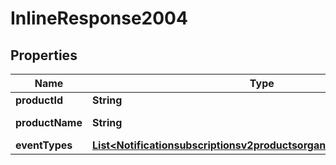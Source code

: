 
# InlineResponse2004

## Properties
Name | Type | Description | Notes
------------ | ------------- | ------------- | -------------
**productId** | **String** | Product ID. |  [optional]
**productName** | **String** | Product Name. |  [optional]
**eventTypes** | [**List&lt;Notificationsubscriptionsv2productsorganizationIdEventTypes&gt;**](Notificationsubscriptionsv2productsorganizationIdEventTypes.md) |  |  [optional]



